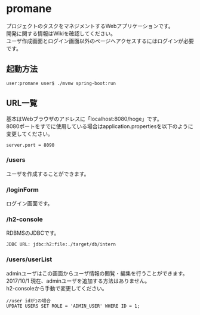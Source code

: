 # promane
プロジェクトのタスクをマネジメントするWebアプリケーションです。  
開発に関する情報はWikiを確認してください。  
ユーザ作成画面とログイン画面以外のページへアクセスするにはログインが必要です。

## 起動方法
``` terminal
user:promane user$ ./mvnw spring-boot:run
```

## URL一覧
基本はWebブラウザのアドレスに「localhost:8080/hoge」です。  
8080ポートをすでに使用している場合はapplication.propertiesを以下のように変更してください。
``` application.properties
server.port = 8090
```

### /users
ユーザを作成することができます。  

### /loginForm
ログイン画面です。

### /h2-console
RDBMSのJDBCです。  
```
JDBC URL: jdbc:h2:file:./target/db/intern
```

### /users/userList
adminユーザはこの画面からユーザ情報の閲覧・編集を行うことができます。  
2017/10/1 現在、adminユーザを追加する方法はありません。  
h2-consoleから手動で変更してください。
```
//user idが1の場合
UPDATE USERS SET ROLE = 'ADMIN_USER' WHERE ID = 1;
```
